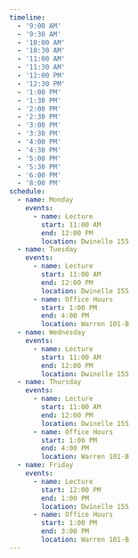 ```yaml
---
timeline:
  - '9:00 AM'
  - '9:30 AM'
  - '10:00 AM'
  - '10:30 AM'
  - '11:00 AM'
  - '11:30 AM'
  - '12:00 PM'
  - '12:30 PM'
  - '1:00 PM'
  - '1:30 PM'
  - '2:00 PM'
  - '2:30 PM'
  - '3:00 PM'
  - '3:30 PM'
  - '4:00 PM'
  - '4:30 PM'
  - '5:00 PM'
  - '5:30 PM'
  - '6:00 PM'
  - '8:00 PM'
schedule:
  - name: Monday
    events:
      - name: Lecture
        start: 11:00 AM
        end: 12:00 PM
        location: Dwinelle 155
  - name: Tuesday
    events:
      - name: Lecture
        start: 11:00 AM
        end: 12:00 PM
        location: Dwinelle 155
      - name: Office Hours
        start: 1:00 PM
        end: 4:00 PM
        location: Warren 101-B
  - name: Wednesday
    events:
      - name: Lecture
        start: 11:00 AM
        end: 12:00 PM
        location: Dwinelle 155
  - name: Thursday
    events:  
      - name: Lecture
        start: 11:00 AM
        end: 12:00 PM
        location: Dwinelle 155
      - name: Office Hours
        start: 1:00 PM
        end: 4:00 PM
        location: Warren 101-B
  - name: Friday
    events:
      - name: Lecture
        start: 12:00 PM
        end: 1:00 PM
        location: Dwinelle 155
      - name: Office Hours
        start: 1:00 PM
        end: 3:00 PM
        location: Warren 101-B
---
```


